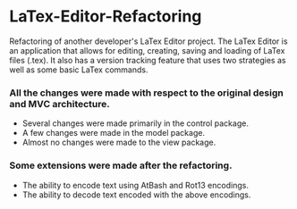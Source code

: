 # LaTex-Editor-Refactoring
Refactoring of another developer's LaTex Editor project. The LaTex Editor is an application that allows for editing, creating, saving and loading of LaTex files (.tex). It also has a version tracking feature that uses two strategies as well as some basic LaTex commands.

### All the changes were made with respect to the original design and MVC architecture.
- Several changes were made primarily in the control package.
- A few changes were made in the model package.
- Almost no changes were made to the view package.
### Some extensions were made after the refactoring.
- The ability to encode text using AtBash and Rot13 encodings.
- The ability to decode text encoded with the above encodings.
